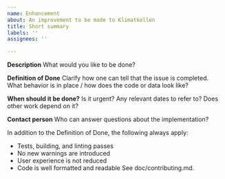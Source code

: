 ```yaml
---
name: Enhancement
about: An improvement to be made to Klimatkollen
title: Short summary
labels: ''
assignees: ''

---
```


**Description**
What would you like to be done?

**Definition of Done**
Clarify how one can tell that the issue is completed. What behavior is in place / how does the code or data look like?

**When should it be done?**
Is it urgent? Any relevant dates to refer to? Does other work depend on it?

**Contact person**
Who can answer questions about the implementation?

In addition to the Definition of Done, the following always apply:
 - Tests, building, and linting passes
 - No new warnings are introduced
 - User experience is not reduced
 - Code is well formatted and readable
See doc/contributing.md.